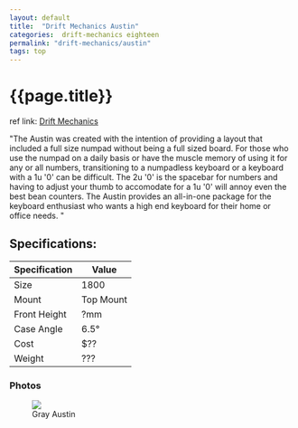 ```yaml
---
layout: default
title:  "Drift Mechanics Austin"
categories:  drift-mechanics eighteen
permalink: "drift-mechanics/austin"
tags: top
---
```

# {{page.title}}

ref link: [Drift Mechanics](https://www.driftmechanics.com/austin)

"The Austin was created with the intention of providing a layout that included a full size numpad without being a full sized board. For those who use the numpad on a daily basis or have the muscle memory of using it for any or all numbers, transitioning to a numpadless keyboard or a keyboard with a 1u '0' can be difficult. The 2u '0' is the spacebar for numbers and having to adjust your thumb to accomodate for a 1u '0' will annoy even the best bean counters. The Austin provides an all-in-one package for the keyboard enthusiast who wants a high end keyboard for their home or office needs.
"

## Specifications:

| Specification | Value |
|---|---|
| Size | 1800 |
| Mount | Top Mount |
| Front Height | ?mm |
| Case Angle | 6.5° |
| Cost | $?? |
| Weight | ??? |

### Photos
<figure>
  <img src="{{ 'assets/images/drift-mechanics/austin/austin-gray.png' | relative_url }}">
  <figcaption>Gray Austin</figcaption>
</figure>
